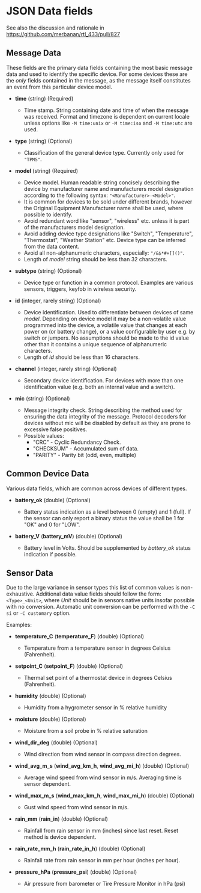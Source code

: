 # JSON Data fields

See also the discussion and rationale in https://github.com/merbanan/rtl_433/pull/827

## Message Data
These fields are the primary data fields containing the most basic message data and used to identify the specific device.
For some devices these are the *only* fields contained in the message, as the message itself constitutes an event from this
particular device model.

* **time** (string) (Required)
  * Time stamp. String containing date and time of when the message was received. Format and timezone is dependent on
    current locale unless options like `-M time:unix` or `-M time:iso` and `-M time:utc` are used.

* **type** (string) (Optional)
  * Classification of the general device type. Currently only used for `"TPMS"`.

* **model** (string) (Required)
  * Device model. Human readable string concisely describing the device by manufacturer name
    and manufacturers model designation according to the following syntax: `"<Manufacturer>-<Model>"`.
  * It is common for devices to be sold under different brands, however the Original Equipment Manufacturer name
    shall be used, where possible to identify.
  * Avoid redundant word like "sensor", "wireless" etc. unless it is part of the manufacturers model designation.
  * Avoid adding device type designations like "Switch", "Temperature", "Thermostat", "Weather Station" etc. Device type can
    be inferred from the data content.
  * Avoid all non-alphanumeric characters, especially: `"/&$*#+[]()"`.
  * Length of *model* string should be less than 32 characters.

* **subtype** (string) (Optional)
  * Device type or function in a common protocol. Examples are various sensors, triggers, keyfob in wireless security.

* **id** (integer, rarely string) (Optional)
  * Device identification. Used to differentiate between devices of same *model*.
    Depending on device model it may be a non-volatile value programmed into the device,
    a volatile value that changes at each power on (or battery change), or a value configurable by
    user e.g. by switch or jumpers. No assumptions should be made to the id value other than it contains
    a unique sequence of alphanumeric characters.
  * Length of *id* should be less than 16 characters.

* **channel** (integer, rarely string) (Optional)
  * Secondary device identification. For devices with more than one identification value
    (e.g. both an internal value and a switch).

* **mic** (string) (Optional)
  * Message integrity check. String describing the method used for ensuring the data integrity
    of the message. Protocol decoders for devices without mic will be disabled by default as
    they are prone to excessive false positives.
  * Possible values:
    * "CRC" - Cyclic Redundancy Check.
    * "CHECKSUM" - Accumulated sum of data.
    * "PARITY" - Parity bit (odd, even, multiple)

## Common Device Data
Various data fields, which are common across devices of different types.

* **battery_ok** (double) (Optional)
  * Battery status indication as a level between 0 (empty) and 1 (full). If the sensor can only report a binary status the value shall be 1 for "OK" and 0 for "LOW".

* **battery_V** (**battery_mV**) (double) (Optional)
  * Battery level in Volts. Should be supplemented by *battery_ok* status indication if possible.

## Sensor Data
Due to the large variance in sensor types this list of common values is non-exhaustive. Additional data value fields should follow the form: `<Type>_<Unit>`, where *Unit* should be in sensors native units insofar possible with no conversion.
Automatic unit conversion can be performed with the `-C si` or `-C customary` option.

Examples:

* **temperature_C** (**temperature_F**) (double) (Optional)
  * Temperature from a temperature sensor in degrees Celsius (Fahrenheit).

* **setpoint_C** (**setpoint_F**) (double) (Optional)
  * Thermal set point of a thermostat device in degrees Celsius (Fahrenheit).

* **humidity** (double) (Optional)
  * Humidity from a hygrometer sensor in % relative humidity

* **moisture** (double) (Optional)
  * Moisture from a soil probe in % relative saturation

* **wind_dir_deg** (double) (Optional)
  * Wind direction from wind sensor in compass direction degrees.

* **wind_avg_m_s** (**wind_avg_km_h**, **wind_avg_mi_h**) (double) (Optional)
  * Average wind speed from wind sensor in m/s. Averaging time is sensor dependent.

* **wind_max_m_s** (**wind_max_km_h**, **wind_max_mi_h**) (double) (Optional)
  * Gust wind speed from wind sensor in m/s.

* **rain_mm** (**rain_in**) (double) (Optional)
  * Rainfall from rain sensor in mm (inches) since last reset. Reset method is device dependent.

* **rain_rate_mm_h** (**rain_rate_in_h**) (double) (Optional)
  * Rainfall rate from rain sensor in mm per hour (inches per hour).

* **pressure_hPa** (**pressure_psi**) (double) (Optional)
  * Air pressure from barometer or Tire Pressure Monitor in hPa (psi)
